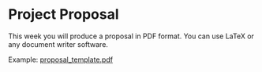 # Project Proposal

This week you will produce a proposal in PDF format. You can use LaTeX or any document writer software.

Example: [proposal_template.pdf](proposal_template.pdf)


